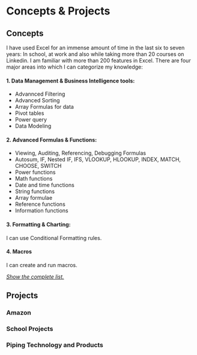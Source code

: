 # Concepts & Projects

## Concepts

I have used Excel for an immense amount of time in the last six to seven years: 
In school, at work and also while taking more than 20 courses on Linkedin. I am familiar with more than 200 features in Excel. 
There are four major areas into which I can categorize my knowledge: 

#### 1. Data Management & Business Intelligence tools:
* Advannced Filtering
* Advanced Sorting
* Array Formulas for data
* Pivot tables
* Power query
* Data Modeling

#### 2. Advanced Formulas & Functions:
* Viewing, Auditing, Referencing, Debugging Formulas
* Autosum, IF, Nested IF, IFS, VLOOKUP, HLOOKUP, INDEX, MATCH, CHOOSE, SWITCH
* Power functions
* Math functions
* Date and time functions
* String functions
* Array formulae
* Reference functions
* Information functions

#### 3. Formatting & Charting:
I can use Conditional Formatting rules. 

#### 4. Macros
I can create and run macros.


[*Show the complete list.*](https://github.com/saitejavanamala/Portfolio/blob/master/Microsoft%20Advanced%20Excel/Excel_Concepts_Detail.md)

## Projects

### Amazon
### School Projects 
### Piping Technology and Products


